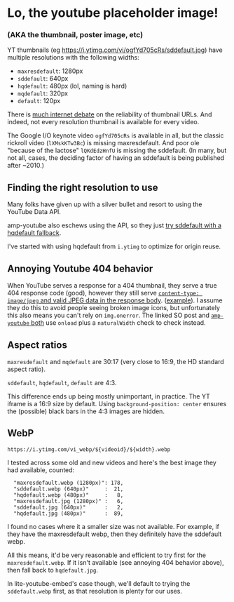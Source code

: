 # Lo, the youtube placeholder image!
### (AKA the thumbnail, poster image, etc)

YT thumbnails (eg https://i.ytimg.com/vi/ogfYd705cRs/sddefault.jpg) have multiple resolutions with the following widths:

 - `maxresdefault`: 1280px
 - `sddefault`: 640px
 - `hqdefault`: 480px (lol, naming is hard)
 - `mqdefault`: 320px
 - `default`: 120px

There is [much internet debate](https://stackoverflow.com/q/2068344/89484) on the reliability of thumbnail URLs. And indeed, not every resolution thumbnail is available for every video.

The Google I/O keynote video `ogfYd705cRs` is available in all, but the classic rickroll video (`lXMskKTw3Bc`) is missing maxresdefault. And poor ole "because of the lactose" `lQKdEdzHnfU` is missing the sddefault. (In many, but not all, cases, the deciding factor of having an sddefault is being published after ~2010.)

## Finding the right resolution to use

Many folks have given up with a silver bullet and resort to using the YouTube Data API.

amp-youtube also eschews using the API, so they just [try sddefault with a hqdefault fallback](https://github.com/ampproject/amphtml/blob/186d10a0adadcc8367aaa047b58598b587958946/extensions/amp-youtube/0.1/amp-youtube.js#L496-L527).

I've started with using hqdefault from `i.ytimg` to optimize for origin reuse.

## Annoying Youtube 404 behavior

When YouTube serves a response for a 404 thumbnail, they serve a true 404 response code (good), however they still serve [`content-type: image/jpeg` and valid JPEG data in the response body](https://stackoverflow.com/questions/58560120/why-do-image-and-picture-elements-display-images-despite-http-status-404).  ([example](https://img.youtube.com/vi/lXMskKTw3Bc/maxresdefault.jpg)).  I assume they do this to avoid people seeing broken image icons, but unfortunately this also means you can't rely on `img.onerror`. The linked SO post and [`amp-youtube` both](https://github.com/ampproject/amphtml/blob/186d10a0adadcc8367aaa047b58598b587958946/extensions/amp-youtube/0.1/amp-youtube.js#L519-L528) use `onload` plus a `naturalWidth` check to check instead.

## Aspect ratios

`maxresdefault` and `mqdefault` are 30:17 (very close to 16:9, the HD standard aspect ratio).

`sddefault`, `hqdefault`, `default` are 4:3.

This difference ends up being mostly unimportant, in practice. The YT iframe is a 16:9 size by default. Using `background-position: center` ensures the (possible) black bars in the 4:3 images are hidden.

## WebP

`https://i.ytimg.com/vi_webp/${videoid}/${width}.webp`

I tested across some old and new videos and here's the best image they had available, counted:

```
  "maxresdefault.webp (1280px)": 178,
  "sddefault.webp (640px)"     :  21,
  "hqdefault.webp (480px)"     :   8,
  "maxresdefault.jpg (1280px)" :   6,
  "sddefault.jpg (640px)"      :   2,
  "hqdefault.jpg (480px)"      :  89,
```

I found no cases where it a smaller size was not available. For example, if they have the maxresdefault webp, then they definitely have the sddefault webp.

All this means, it'd be very reasonable and efficient to try first for the `maxresdefault.webp`. If it isn't available (see annoying 404 behavior above), then fall back to `hqdefault.jpg`.

In lite-youtube-embed's case though, we'll default to trying the `sddefault.webp` first, as that resolution is plenty for our uses.